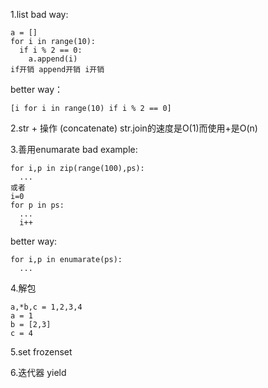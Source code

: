
1.list
bad way:
```
a = []
for i in range(10):
  if i % 2 == 0:
    a.append(i)
if开销 append开销 i开销
```
better way：
```
[i for i in range(10) if i % 2 == 0]
```

2.str + 操作 (concatenate)
str.join的速度是O(1)而使用+是O(n)

3.善用enumarate
bad example:
```
for i,p in zip(range(100),ps):
  ...
或者
i=0
for p in ps:
  ...
  i++
```
better way:
```
for i,p in enumarate(ps):
  ...
```

4.解包
```
a,*b,c = 1,2,3,4
a = 1
b = [2,3]
c = 4
```

5.set frozenset

6.迭代器 yield
